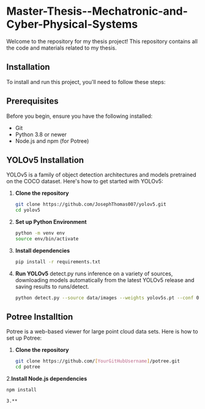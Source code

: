 # Master-Thesis--Mechatronic-and-Cyber-Physical-Systems

Welcome to the repository for my thesis project! This repository contains all the code and materials related to my thesis.

## Installation

To install and run this project, you'll need to follow these steps:
## Prerequisites

Before you begin, ensure you have the following installed:
- Git
- Python 3.8 or newer
- Node.js and npm (for Potree)

## YOLOv5 Installation

YOLOv5 is a family of object detection architectures and models pretrained on the COCO dataset. Here's how to get started with YOLOv5:

1. **Clone the repository**

   ```bash
   git clone https://github.com/JosephThomas007/yolov5.git
   cd yolov5

2. **Set up Python Environment**
   ```bash
   python -m venv env
   source env/bin/activate

3. **Install dependencies**
   ```bash
   pip install -r requirements.txt

4. **Run YOLOv5**
   detect.py runs inference on a variety of sources, downloading models automatically from the latest YOLOv5 release and saving results to runs/detect.
   ```bash
   python detect.py --source data/images --weights yolov5s.pt --conf 0.25

## Potree Installtion
Potree is a web-based viewer for large point cloud data sets. Here is how to set up Potree:

1. **Clone the repository**
   ```bash
   git clone https://github.com/[YourGitHubUsername]/potree.git
   cd potree

2.**Install Node.js dependencies**
   ```bash
   npm install

3.**


